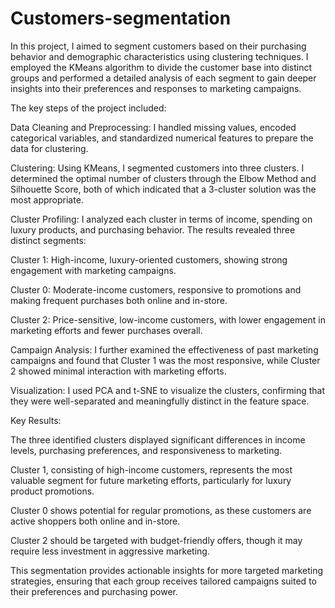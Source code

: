 # Customers-segmentation

In this project, I aimed to segment customers based on their purchasing behavior and demographic characteristics using clustering techniques. I employed the KMeans algorithm to divide the customer base into distinct groups and performed a detailed analysis of each segment to gain deeper insights into their preferences and responses to marketing campaigns.

The key steps of the project included:

Data Cleaning and Preprocessing: I handled missing values, encoded categorical variables, and standardized numerical features to prepare the data for clustering.

Clustering: Using KMeans, I segmented customers into three clusters. I determined the optimal number of clusters through the Elbow Method and Silhouette Score, both of which indicated that a 3-cluster solution was the most appropriate.

Cluster Profiling: I analyzed each cluster in terms of income, spending on luxury products, and purchasing behavior. The results revealed three distinct segments:

Cluster 1: High-income, luxury-oriented customers, showing strong engagement with marketing campaigns.

Cluster 0: Moderate-income customers, responsive to promotions and making frequent purchases both online and in-store.

Cluster 2: Price-sensitive, low-income customers, with lower engagement in marketing efforts and fewer purchases overall.

Campaign Analysis: I further examined the effectiveness of past marketing campaigns and found that Cluster 1 was the most responsive, while Cluster 2 showed minimal interaction with marketing efforts.

Visualization: I used PCA and t-SNE to visualize the clusters, confirming that they were well-separated and meaningfully distinct in the feature space.

Key Results:

The three identified clusters displayed significant differences in income levels, purchasing preferences, and responsiveness to marketing.

Cluster 1, consisting of high-income customers, represents the most valuable segment for future marketing efforts, particularly for luxury product promotions.

Cluster 0 shows potential for regular promotions, as these customers are active shoppers both online and in-store.

Cluster 2 should be targeted with budget-friendly offers, though it may require less investment in aggressive marketing.

This segmentation provides actionable insights for more targeted marketing strategies, ensuring that each group receives tailored campaigns suited to their preferences and purchasing power.
